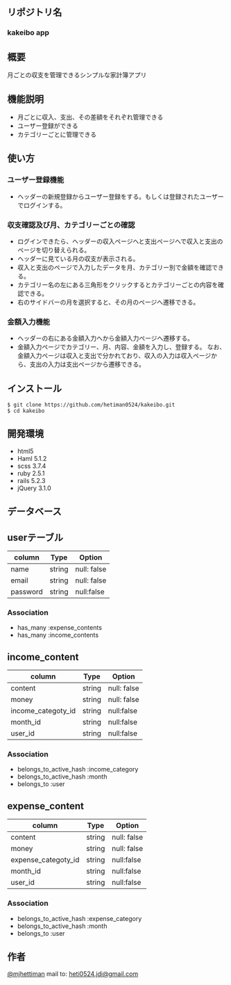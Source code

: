 ## リポジトリ名
### kakeibo app


## 概要

月ごとの収支を管理できるシンプルな家計簿アプリ


## 機能説明

- 月ごとに収入、支出、その差額をそれぞれ管理できる
- ユーザー登録ができる
- カテゴリーごとに管理できる


## 使い方

### ユーザー登録機能
- ヘッダーの新規登録からユーザー登録をする。もしくは登録されたユーザーでログインする。

### 収支確認及び月、カテゴリーごとの確認
- ログインできたら、ヘッダーの収入ページへと支出ページへで収入と支出のページを切り替えられる。
- ヘッダーに見ている月の収支が表示される。
- 収入と支出のページで入力したデータを月、カテゴリー別で金額を確認できる。
- カテゴリー名の左にある三角形をクリックするとカテゴリーごとの内容を確認できる。
- 右のサイドバーの月を選択すると、その月のページへ遷移できる。

### 金額入力機能
- ヘッダーの右にある金額入力へから金額入力ページへ遷移する。
- 金額入力ページでカテゴリー、月、内容、金額を入力し、登録する。
なお、金額入力ページは収入と支出で分かれており、収入の入力は収入ページから、支出の入力は支出ページから遷移できる。


## インストール
 
```
$ git clone https://github.com/hetiman0524/kakeibo.git
$ cd kakeibo
```


## 開発環境

- html5
- Haml 5.1.2
- scss 3.7.4
- ruby 2.5.1
- rails 5.2.3
- jQuery 3.1.0


## データベース

## userテーブル
|column|Type|Option|
|------|----|------|
|name|string|null: false|
|email|string|null: false|
|password|string|null:false|

### Association
- has_many :expense_contents
- has_many :income_contents


## income_content
|column|Type|Option|
|------|----|------|
|content|string|null: false|
|money|string|null: false|
|income_categoty_id|string|null:false|
|month_id|string|null:false|
|user_id|string|null:false|

### Association
- belongs_to_active_hash :income_category
- belongs_to_active_hash :month
- belongs_to :user


## expense_content
|column|Type|Option|
|------|----|------|
|content|string|null: false|
|money|string|null: false|
|expense_categoty_id|string|null:false|
|month_id|string|null:false|
|user_id|string|null:false|

### Association
- belongs_to_active_hash :expense_category
- belongs_to_active_hash :month
- belongs_to :user


## 作者

[@mjhettiman](https://twitter.com/mjhettiman)
mail to: heti0524.jdi@gmail.com

